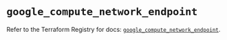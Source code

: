 # `google_compute_network_endpoint`

Refer to the Terraform Registry for docs: [`google_compute_network_endpoint`](https://registry.terraform.io/providers/hashicorp/google/5.12.0/docs/resources/compute_network_endpoint).
